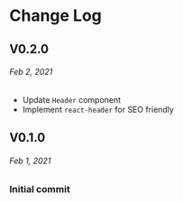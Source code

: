 # Change Log

## V0.2.0

###### Feb 2, 2021

- Update `Header` component
- Implement `react-header` for SEO friendly

## V0.1.0

###### Feb 1, 2021

### Initial commit
